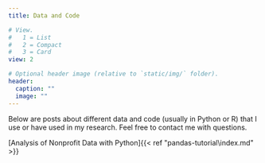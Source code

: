 ```yaml
---
title: Data and Code

# View.
#   1 = List
#   2 = Compact
#   3 = Card
view: 2

# Optional header image (relative to `static/img/` folder).
header:
  caption: ""
  image: ""
---
```


Below are posts about different data and code (usually in Python or R) that I use or have used in my research. Feel free to contact me with questions.

[Analysis of Nonprofit Data with Python]{{< ref "pandas-tutorial\index.md" >}}